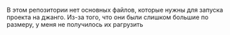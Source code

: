 В этом репозитории нет основных файлов, которые нужны для запуска проекта на джанго. Из-за того, что они были слишком большие по размеру, у меня не получилось их рагрузить
